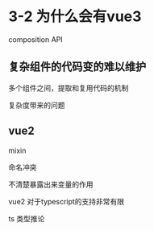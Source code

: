 # 3-2 为什么会有vue3

composition API

## 复杂组件的代码变的难以维护

多个组件之间，提取和复用代码的机制

复杂度带来的问题

## vue2

mixin

命名冲突

不清楚暴露出来变量的作用

vue2 对于typescript的支持非常有限

ts 类型推论
